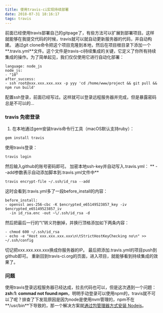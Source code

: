 ```yaml
---
title: 使用travis-ci实现持续部署
date: 2018-07-31 18:16:17
tags: travis
---
```

前面已经使用travis部署自己的gitpage了，有些方法可以扩展到部署项目。这样就能够在我提交代码的时候，travis就可以就自动更新服务器的代码，并自动构建。
通过git clone命令把这个项目克隆到本地，然后在项目根目录下添加一个**.travis.yml**文件。这个文件是travis-ci持续集成的关键，它定义了你所有持续集成的操作。为了简单起见，我们仅仅使用它进行自动化部署：
```
language: node_js
node_js:
- "10"
after_success:
- ssh root@xxx.xxx.xxx.xxx -p yyy 'cd /home/www/project && git pull && npm run build'
```
配置ssh登录，前面已经写过。这样就可以登录远程服务器并完成，但是暴露密码总是不可以的...
### travis 免密登录
1. 在本地通过gem安装travis命令行工具（macOS默认支持ruby）：
```
gem install travis
```
使用travis登录：
```
travis login
```
然后输入github的账号密码即可。
加密本地ssh-key并自动写入.travis.yml：
** --add参数表示自动添加脚本到.travis.yml文件中**
```
travis encrypt-file ~/.ssh/id_rsa --add
```
这时会看到.travis.yml多了一段before_install的内容：
```
before_install:
- openssl aes-256-cbc -K $encrypted_e65149523857_key -iv $encrypted_e65149523857_iv
  -in id_rsa.enc -out ~\/.ssh/id_rsa -d
```
然后把最后一行的“\”转义符删掉，并换行顶格添加如下两条内容：
```
- chmod 600 ~/.ssh/id_rsa
- echo -e "Host xxx.xxx.xxx.xxx\n\tStrictHostKeyChecking no\n" >> ~/.ssh/config
```
切记把xxx.xxx.xxx.xxx换成你服务器的IP。
最后把添加.travis.yml的项目push到github即可。
重新回到travis-ci.org的页面，进入项目，就能够看到持续集成的效果了。
### 问题
使用travis登录远程服务器已经达成，拉去代码也可以，但是这次遇到一个问题：**zsh:1: commad not found:npm**，明明手动登录可以使用npm的，travis就不可以了呢？排查了下发现原因是因为node是使用nvm管理的，npm不在**/usr/bin**下导致的，那一个解决方案就[通过包管理器方式安装 Nodejs](https://nodejs.org/zh-cn/download/package-manager/#debian-and-ubuntu-based-linux-distributions)。

